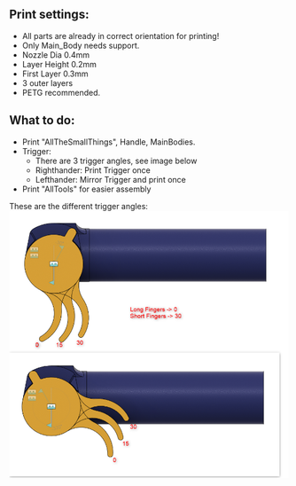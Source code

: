 ## Print settings:
- All parts are already in correct orientation for printing!
- Only Main_Body needs support.
- Nozzle Dia 0.4mm
- Layer Height 0.2mm
- First Layer 0.3mm
- 3 outer layers
- PETG recommended.

## What to do:
- Print "AllTheSmallThings", Handle, MainBodies.
- Trigger:
	- There are 3 trigger angles, see image below
	- Righthander: Print Trigger once
	- Lefthander: Mirror Trigger and print once
- Print "AllTools" for easier assembly

These are the different trigger angles:
![Image of different trigger angles](Trigger_deg_explanation.png)